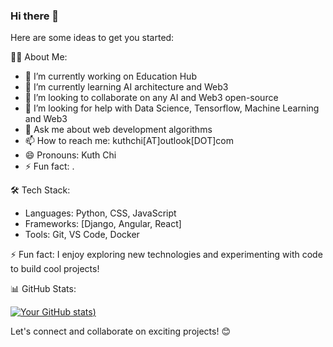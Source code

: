 ### Hi there 👋

Here are some ideas to get you started:

👨‍💻 About Me:
- 🔭 I’m currently working on Education Hub
- 🌱 I’m currently learning AI architecture and Web3
- 👯 I’m looking to collaborate on any AI and Web3 open-source
- 🤔 I’m looking for help with Data Science, Tensorflow, Machine Learning and Web3
- 💬 Ask me about web development algorithms 
- 📫 How to reach me: kuthchi[AT]outlook[DOT]com
- 😄 Pronouns: Kuth Chi
- ⚡ Fun fact: . 

🛠️ Tech Stack:
- Languages: Python, CSS, JavaScript
- Frameworks: [Django, Angular, React]
- Tools: Git, VS Code, Docker

⚡ Fun fact: I enjoy exploring new technologies and experimenting with code to build cool projects!

📊 GitHub Stats:

[![Your GitHub stats](https://github-readme-stats.vercel.app/api?username=kuth-chi&show=reviews,discussions_started,discussions_answered,prs_merged,prs_merged_percentage&show_icons=true&theme=tokyonight))](https://github.com/anuraghazra/github-readme-stats)

Let's connect and collaborate on exciting projects! 😊
